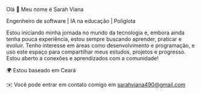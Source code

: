 Olá 👋 Meu nome é Sarah Viana

Engenheiro de software | IA na educação | Poliglota

Estou iniciando minha jornada no mundo da tecnologia e, embora ainda tenha pouca experiência, estou sempre buscando aprender, praticar e evoluir. Tenho interesse em áreas como desenvolvimento e programação, e uso este espaço para compartilhar meus estudos, projetos e progresso. Estou aberto a conexões e aprendizados com a comunidade!

🌍 Estou baseado em Ceará

✉️ Você pode entrar em contato comigo em sarahviana490@gmail.com
